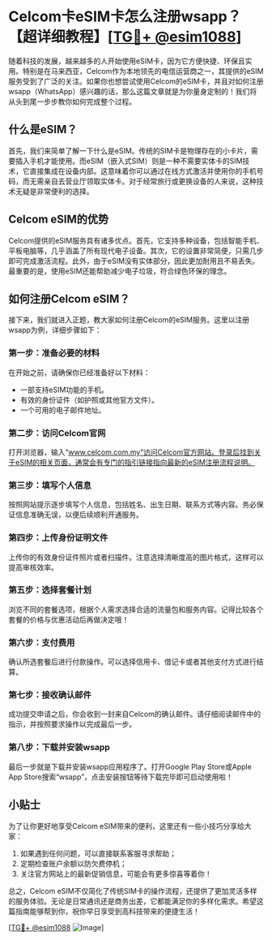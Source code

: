 # Celcom卡eSIM卡怎么注册wsapp？【超详细教程】[[TG💪+ @esim1088](https://t.me/s/esim1088)]

随着科技的发展，越来越多的人开始使用eSIM卡，因为它方便快捷、环保且实用。特别是在马来西亚，Celcom作为本地领先的电信运营商之一，其提供的eSIM服务受到了广泛的关注。如果你也想尝试使用Celcom的eSIM卡，并且对如何注册wsapp（WhatsApp）感兴趣的话，那么这篇文章就是为你量身定制的！我们将从头到尾一步步教你如何完成整个过程。

## 什么是eSIM？

首先，我们来简单了解一下什么是eSIM。传统的SIM卡是物理存在的小卡片，需要插入手机才能使用。而eSIM（嵌入式SIM）则是一种不需要实体卡的SIM技术，它直接集成在设备内部。这意味着你可以通过在线方式激活并使用你的手机号码，而无需亲自去营业厅领取实体卡。对于经常旅行或更换设备的人来说，这种技术无疑是非常便利的选择。

## Celcom eSIM的优势

Celcom提供的eSIM服务具有诸多优点。首先，它支持多种设备，包括智能手机、平板电脑等，几乎涵盖了所有现代电子设备。其次，它的设置非常简便，只需几步即可完成激活流程。此外，由于eSIM没有实体部分，因此更加耐用且不易丢失。最重要的是，使用eSIM还能帮助减少电子垃圾，符合绿色环保的理念。

## 如何注册Celcom eSIM？

接下来，我们就进入正题，教大家如何注册Celcom的eSIM服务。这里以注册wsapp为例，详细步骤如下：

### 第一步：准备必要的材料

在开始之前，请确保你已经准备好以下材料：
- 一部支持eSIM功能的手机。
- 有效的身份证件（如护照或其他官方文件）。
- 一个可用的电子邮件地址。

### 第二步：访问Celcom官网

打开浏览器，输入“www.celcom.com.my”访问Celcom官方网站。登录后找到关于eSIM的相关页面，通常会有专门的指引链接指向最新的eSIM注册流程说明。

### 第三步：填写个人信息

按照网站提示逐步填写个人信息，包括姓名、出生日期、联系方式等内容。务必保证信息准确无误，以便后续顺利开通服务。

### 第四步：上传身份证明文件

上传你的有效身份证件照片或者扫描件。注意选择清晰度高的图片格式，这样可以提高审核效率。

### 第五步：选择套餐计划

浏览不同的套餐选项，根据个人需求选择合适的流量包和服务内容。记得比较各个套餐的价格与优惠活动后再做决定哦！

### 第六步：支付费用

确认所选套餐后进行付款操作。可以选择信用卡、借记卡或者其他支付方式进行结算。

### 第七步：接收确认邮件

成功提交申请之后，你会收到一封来自Celcom的确认邮件。请仔细阅读邮件中的指示，并按照要求操作以完成最后一步。

### 第八步：下载并安装wsapp

最后一步就是下载并安装wsapp应用程序了。打开Google Play Store或Apple App Store搜索“wsapp”，点击安装按钮等待下载完毕即可启动使用啦！

## 小贴士

为了让你更好地享受Celcom eSIM带来的便利，这里还有一些小技巧分享给大家：
1. 如果遇到任何问题，可以直接联系客服寻求帮助；
2. 定期检查账户余额以防欠费停机；
3. 关注官方网站上的最新促销信息，可能会有更多惊喜等着你！

总之，Celcom eSIM不仅简化了传统SIM卡的操作流程，还提供了更加灵活多样的服务体验。无论是日常通讯还是商务出差，它都能满足你的多样化需求。希望这篇指南能够帮到你，祝你早日享受到高科技带来的便捷生活！

[[TG💪+ @esim1088](https://t.me/s/esim1088) ![Image](https://i.postimg.cc/4NQfJmqS/Snipaste-2025-05-13-00-14-12.png)]